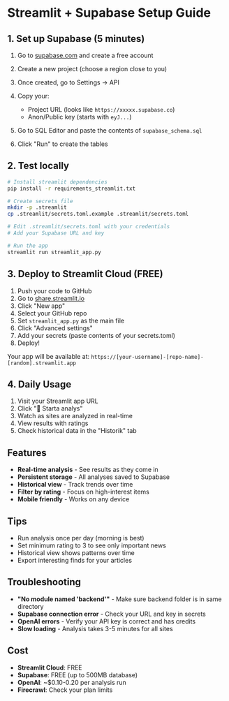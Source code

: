 # Streamlit + Supabase Setup Guide

## 1. Set up Supabase (5 minutes)

1. Go to [supabase.com](https://supabase.com) and create a free account
2. Create a new project (choose a region close to you)
3. Once created, go to Settings → API
4. Copy your:
   - Project URL (looks like `https://xxxxx.supabase.co`)
   - Anon/Public key (starts with `eyJ...`)

5. Go to SQL Editor and paste the contents of `supabase_schema.sql`
6. Click "Run" to create the tables

## 2. Test locally

```bash
# Install streamlit dependencies
pip install -r requirements_streamlit.txt

# Create secrets file
mkdir -p .streamlit
cp .streamlit/secrets.toml.example .streamlit/secrets.toml

# Edit .streamlit/secrets.toml with your credentials
# Add your Supabase URL and key

# Run the app
streamlit run streamlit_app.py
```

## 3. Deploy to Streamlit Cloud (FREE)

1. Push your code to GitHub
2. Go to [share.streamlit.io](https://share.streamlit.io)
3. Click "New app"
4. Select your GitHub repo
5. Set `streamlit_app.py` as the main file
6. Click "Advanced settings"
7. Add your secrets (paste contents of your secrets.toml)
8. Deploy!

Your app will be available at:
`https://[your-username]-[repo-name]-[random].streamlit.app`

## 4. Daily Usage

1. Visit your Streamlit app URL
2. Click "🚀 Starta analys" 
3. Watch as sites are analyzed in real-time
4. View results with ratings
5. Check historical data in the "Historik" tab

## Features

- **Real-time analysis** - See results as they come in
- **Persistent storage** - All analyses saved to Supabase
- **Historical view** - Track trends over time
- **Filter by rating** - Focus on high-interest items
- **Mobile friendly** - Works on any device

## Tips

- Run analysis once per day (morning is best)
- Set minimum rating to 3 to see only important news
- Historical view shows patterns over time
- Export interesting finds for your articles

## Troubleshooting

- **"No module named 'backend'"** - Make sure backend folder is in same directory
- **Supabase connection error** - Check your URL and key in secrets
- **OpenAI errors** - Verify your API key is correct and has credits
- **Slow loading** - Analysis takes 3-5 minutes for all sites

## Cost

- **Streamlit Cloud**: FREE
- **Supabase**: FREE (up to 500MB database)
- **OpenAI**: ~$0.10-0.20 per analysis run
- **Firecrawl**: Check your plan limits